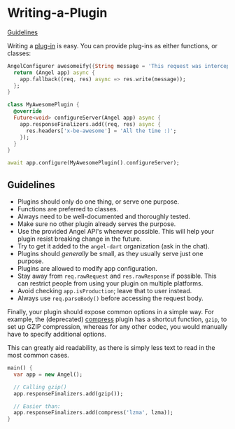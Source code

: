 # Writing-a-Plugin

[Guidelines](writing-a-plugin.md#guidelines)

Writing a [plug-in](using-plug-ins.md)
is easy. You can provide plug-ins as either functions, or classes:

```dart
AngelConfigurer awesomeify({String message = 'This request was intercepted by an awesome plug-in.'}) {
  return (Angel app) async {
    app.fallback((req, res) async => res.write(message));
  };
}

class MyAwesomePlugin {
  @override
  Future<void> configureServer(Angel app) async {
    app.responseFinalizers.add((req, res) async {
      res.headers['x-be-awesome'] = 'All the time :)';
    });
  }
}

await app.configure(MyAwesomePlugin().configureServer);
```

## Guidelines

* Plugins should only do one thing, or serve one purpose.
* Functions are preferred to classes.
* Always need to be well-documented and thoroughly tested.
* Make sure no other plugin already serves the purpose.
* Use the provided Angel API's whenever possible. This will help your plugin resist breaking change in the future.
* Try to get it added to the `angel-dart` organization (ask in the chat).
* Plugins should *generally* be small, as they usually serve just one purpose.
* Plugins are allowed to modify app configuration.
* Stay away from `req.rawRequest` and `res.rawResponse` if possible. This can restrict people from
using your plugin on multiple platforms.
* Avoid checking `app.isProduction`; leave that to user instead.
* Always use `req.parseBody()` before accessing the request body.

Finally, your plugin should expose common options in a simple way. For example, the \(deprecated\) [compress](https://github.com/angel-dart/compress) plugin has a shortcut function, `gzip`, to set up GZIP compression, whereas for any other codec, you would manually have to specify additional options.

This can greatly aid readability, as there is simply less text to read in the most common cases.

```dart
main() {
  var app = new Angel();

  // Calling gzip()
  app.responseFinalizers.add(gzip());

  // Easier than:
  app.responseFinalizers.add(compress('lzma', lzma));
}
```

